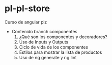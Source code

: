 # pl-pl-store
Curso de angular plz
- Contenido branch componentes
  1. ¿Qué son los componentes y decoradores?
  2. Uso de Inputs y Outputs
  3. Ciclo de vida de los componentes
  4. Estilos para mostrar la lista de productos
  5. Uso de ng generate y ng lint
